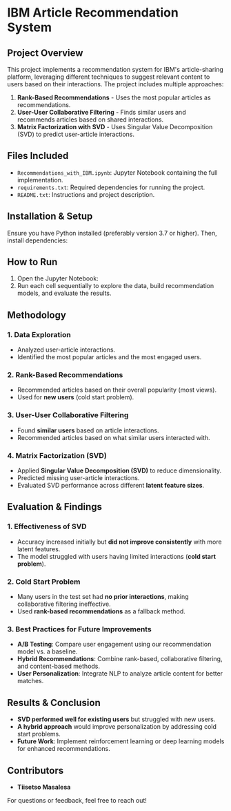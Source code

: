 # IBM Article Recommendation System

## Project Overview
This project implements a recommendation system for IBM's article-sharing platform, leveraging different techniques to suggest relevant content to users based on their interactions. The project includes multiple approaches:

1. **Rank-Based Recommendations** - Uses the most popular articles as recommendations.
2. **User-User Collaborative Filtering** - Finds similar users and recommends articles based on shared interactions.
3. **Matrix Factorization with SVD** - Uses Singular Value Decomposition (SVD) to predict user-article interactions.

## Files Included
- `Recommendations_with_IBM.ipynb`: Jupyter Notebook containing the full implementation.
- `requirements.txt`: Required dependencies for running the project.
- `README.txt`: Instructions and project description.

## Installation & Setup
Ensure you have Python installed (preferably version 3.7 or higher). Then, install dependencies:

## How to Run
1. Open the Jupyter Notebook:
2. Run each cell sequentially to explore the data, build recommendation models, and evaluate the results.

## Methodology
### **1. Data Exploration**
- Analyzed user-article interactions.
- Identified the most popular articles and the most engaged users.

### **2. Rank-Based Recommendations**
- Recommended articles based on their overall popularity (most views).
- Used for **new users** (cold start problem).

### **3. User-User Collaborative Filtering**
- Found **similar users** based on article interactions.
- Recommended articles based on what similar users interacted with.

### **4. Matrix Factorization (SVD)**
- Applied **Singular Value Decomposition (SVD)** to reduce dimensionality.
- Predicted missing user-article interactions.
- Evaluated SVD performance across different **latent feature sizes**.

## Evaluation & Findings
### **1. Effectiveness of SVD**
- Accuracy increased initially but **did not improve consistently** with more latent features.
- The model struggled with users having limited interactions (**cold start problem**).

### **2. Cold Start Problem**
- Many users in the test set had **no prior interactions**, making collaborative filtering ineffective.
- Used **rank-based recommendations** as a fallback method.

### **3. Best Practices for Future Improvements**
- **A/B Testing**: Compare user engagement using our recommendation model vs. a baseline.
- **Hybrid Recommendations**: Combine rank-based, collaborative filtering, and content-based methods.
- **User Personalization**: Integrate NLP to analyze article content for better matches.

## Results & Conclusion
- **SVD performed well for existing users** but struggled with new users.
- **A hybrid approach** would improve personalization by addressing cold start problems.
- **Future Work**: Implement reinforcement learning or deep learning models for enhanced recommendations.

## Contributors
- **Tiisetso Masalesa**

For questions or feedback, feel free to reach out!
